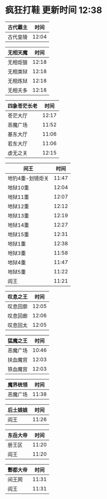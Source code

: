# 疯狂打鞋 更新时间 12:38

| 古代霸主   | 时间    |
|--------|-------|
| 古代皇陵 | 12:04 |

| 无相天魔   | 时间    |
|--------|-------|
| 无相炬狼 | 12:18 |
| 无相类狱 | 12:18 |
| 无相炼狱 | 12:18 |
| 无相夭多 | 12:18 |

| 四象苍茫长老   | 时间    |
|--------|-------|
| 苍茫大厅 | 12:17 |
| 恶魔广场 | 11:52 |
| 基东大厅 | 11:06 |
| 若东大厅 | 11:06 |
| 虚无之关 | 12:15 |

| 间王   | 时间    |
|--------|-------|
| 地钓4重-划镜炬关 | 11:47 |
| 地狱10重 | 12:04 |
| 地狱11重 | 12:07 |
| 地狱12重 | 12:12 |
| 地狱13重 | 12:19 |
| 地狱14重 | 12:27 |
| 地狱15重 | 12:31 |
| 地狱1重 | 12:38 |
| 地狱3重 | 11:58 |
| 地狱4重 | 11:47 |
| 地狱5重 | 11:22 |
| 阎王 | 11:21 |

| 叹息之王   | 时间    |
|--------|-------|
| 叹息回廓 | 12:05 |
| 叹息回廊 | 12:06 |
| 叹息回太 | 12:05 |

| 猛魔之王   | 时间    |
|--------|-------|
| 恶魔广场 | 10:46 |
| 扶血魔宫 | 12:03 |
| 铁血魔宫 | 12:03 |

| 魔界统领   | 时间    |
|--------|-------|
| 恶魔广场 | 11:38 |

| 后土娘娘   | 时间    |
|--------|-------|
| 阎王 | 11:26 |

| 东岳大帝   | 时间    |
|--------|-------|
| 册王区 | 11:20 |
| 阎王 | 11:20 |

| 酆都大帝   | 时间    |
|--------|-------|
| 间王网 | 11:31 |
| 阎王 | 11:31 |